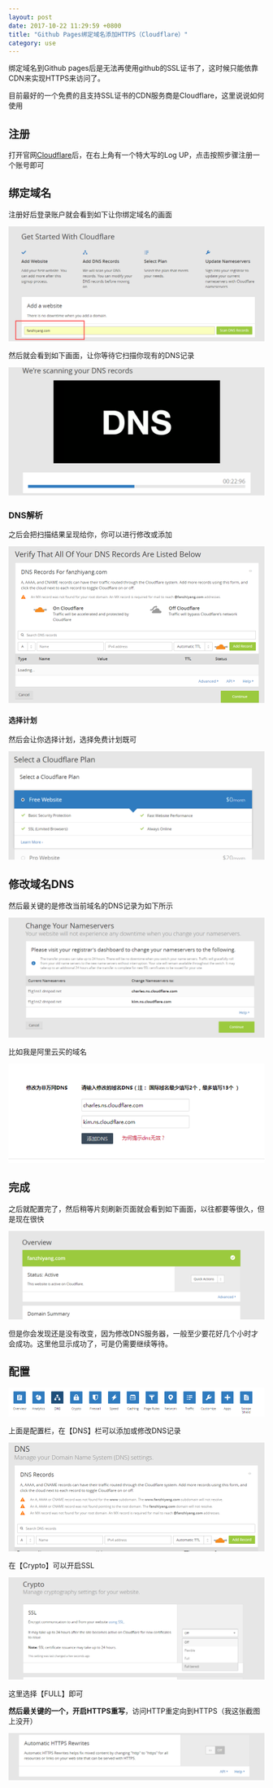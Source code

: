 ```yaml
---
layout: post
date: 2017-10-22 11:29:59 +0800
title: "Github Pages绑定域名添加HTTPS（Cloudflare）"
category: use
---
```


绑定域名到Github pages后是无法再使用github的SSL证书了，这时候只能依靠CDN来实现HTTPS来访问了。

目前最好的一个免费的且支持SSL证书的CDN服务商是Cloudflare，这里说说如何使用

## 注册

打开官网[Cloudflare](https://www.cloudflare.com)后，在右上角有一个特大写的Log UP，点击按照步骤注册一个账号即可

## 绑定域名

注册好后登录账户就会看到如下让你绑定域名的画面

![](/pics/2017/10/2201.png)

然后就会看到如下画面，让你等待它扫描你现有的DNS记录

![](/pics/2017/10/2202.png)

### DNS解析

之后会把扫描结果呈现给你，你可以进行修改或添加

![](/pics/2017/10/2203.png)

#### 选择计划

然后会让你选择计划，选择免费计划既可

![](/pics/2017/10/2204.png)

## 修改域名DNS

然后最关键的是修改当前域名的DNS记录为如下所示

![](/pics/2017/10/2205.png)

比如我是阿里云买的域名

![](/pics/2017/10/2206.png)

## 完成

之后就配置完了，然后稍等片刻刷新页面就会看到如下画面，以往都要等很久，但是现在很快

![](/pics/2017/10/2207.png)

但是你会发现还是没有改变，因为修改DNS服务器，一般至少要花好几个小时才会成功。这里他显示成功了，可是仍需要继续等待。

## 配置

![](/pics/2017/10/2208.png)

上面是配置栏，在【DNS】栏可以添加或修改DNS记录


![](/pics/2017/10/2209.png)

在【Crypto】可以开启SSL

![](/pics/2017/10/2210.png)

这里选择【FULL】即可



**然后最关键的一个，开启HTTPS重写**，访问HTTP重定向到HTTPS（我这张截图上没开）

![](/pics/2017/10/2211.png)